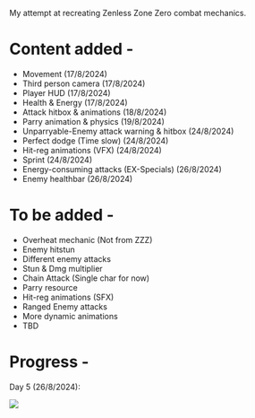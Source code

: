 My attempt at recreating Zenless Zone Zero combat mechanics.

# Content added - 
* Movement					                        (17/8/2024)
* Third person camera				                (17/8/2024)
* Player HUD					                      (17/8/2024)
* Health & Energy				                    (17/8/2024)
* Attack hitbox & animations		          	(18/8/2024)
* Parry animation & physics		            	(19/8/2024)
* Unparryable-Enemy attack warning & hitbox	(24/8/2024)
* Perfect dodge (Time slow)		            	(24/8/2024)
* Hit-reg animations (VFX)		            	(24/8/2024)
* Sprint				                          	(24/8/2024)
* Energy-consuming attacks (EX-Specials)    (26/8/2024)
* Enemy healthbar                           (26/8/2024)

# To be added -
* Overheat mechanic (Not from ZZZ)
* Enemy hitstun
* Different enemy attacks
* Stun & Dmg multiplier
* Chain Attack (Single char for now)
* Parry resource
* Hit-reg animations (SFX)
* Ranged Enemy attacks
* More dynamic animations
* TBD

# Progress - 
Day 5 (26/8/2024): 

![](https://github.com/Thund4r/Fighting-Game-Prototype/blob/main/PrototypeProgress1.gif)
